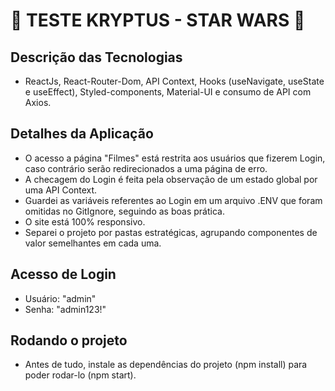 # 🚀 TESTE KRYPTUS - STAR WARS 🚀

## Descrição das Tecnologias
- ReactJs, React-Router-Dom, API Context, Hooks (useNavigate, useState e useEffect), Styled-components, Material-UI e consumo de API com Axios.

## Detalhes da Aplicação
- O acesso a página "Filmes" está restrita aos usuários que fizerem Login, caso contrário serão redirecionados a uma página de erro.
- A checagem do Login é feita pela observação de um estado global por uma API Context.
- Guardei as variáveis referentes ao Login em um arquivo .ENV que foram omitidas no GitIgnore, seguindo as boas prática.
- O site está 100% responsivo.
- Separei o projeto por pastas estratégicas, agrupando componentes de valor semelhantes em cada uma.

## Acesso de Login
- Usuário: "admin"
- Senha: "admin123!"

## Rodando o projeto
- Antes de tudo, instale as dependências do projeto (npm install) para poder rodar-lo (npm start).
